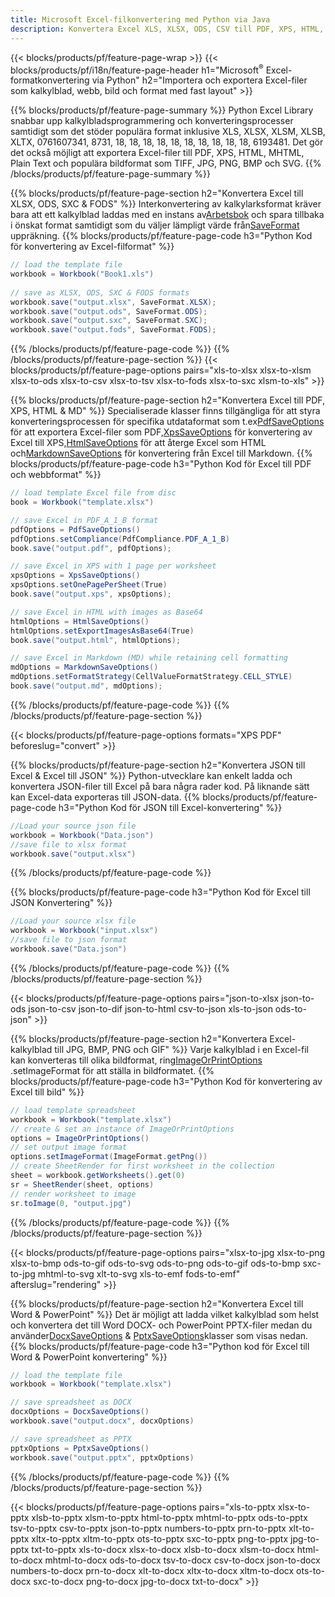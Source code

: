```yaml
---
title: Microsoft Excel-filkonvertering med Python via Java
description: Konvertera Excel XLS, XLSX, ODS, CSV till PDF, XPS, HTML, JPEG, JPEG, 076183, 076183, 8 och bara 1 164 format med 8 andra 4 format kod.
---
```

{{< blocks/products/pf/feature-page-wrap >}}
{{< blocks/products/pf/i18n/feature-page-header h1="Microsoft<sup>&reg;</sup> Excel-formatkonvertering via Python" h2="Importera och exportera Excel-filer som kalkylblad, webb, bild och format med fast layout" >}}

{{% blocks/products/pf/feature-page-summary %}}
Python Excel Library snabbar upp kalkylbladsprogrammering och konverteringsprocesser samtidigt som det stöder populära format inklusive XLS, XLSX, XLSM, XLSB, XLTX, 0761607341, 8731, 18, 18, 18, 18, 18, 18, 18, 18, 18, 18, 6193481. Det gör det också möjligt att exportera Excel-filer till PDF, XPS, HTML, MHTML, Plain Text och populära bildformat som TIFF, JPG, PNG, BMP och SVG.
{{% /blocks/products/pf/feature-page-summary %}}

{{% blocks/products/pf/feature-page-section h2="Konvertera Excel till XLSX, ODS, SXC & FODS" %}}
 Interkonvertering av kalkylarksformat kräver bara att ett kalkylblad laddas med en instans av[Arbetsbok](https://reference.aspose.com/cells/python/asposecells.api/Workbook) och spara tillbaka i önskat format samtidigt som du väljer lämpligt värde från[SaveFormat](https://reference.aspose.com/cells/python/asposecells.api/saveformat) uppräkning.
{{% blocks/products/pf/feature-page-code h3="Python Kod för konvertering av Excel-filformat" %}}

```cs
// load the template file
workbook = Workbook("Book1.xls")
  
// save as XLSX, ODS, SXC & FODS formats
workbook.save("output.xlsx", SaveFormat.XLSX);
workbook.save("output.ods", SaveFormat.ODS);
workbook.save("output.sxc", SaveFormat.SXC);
workbook.save("output.fods", SaveFormat.FODS);
```
{{% /blocks/products/pf/feature-page-code %}}
{{% /blocks/products/pf/feature-page-section %}}
{{< blocks/products/pf/feature-page-options pairs="xls-to-xlsx xlsx-to-xlsm xlsx-to-ods xlsx-to-csv xlsx-to-tsv xlsx-to-fods xlsx-to-sxc xlsm-to-xls" >}}


{{% blocks/products/pf/feature-page-section h2="Konvertera Excel till PDF, XPS, HTML & MD" %}}
 Specialiserade klasser finns tillgängliga för att styra konverteringsprocessen för specifika utdataformat som t.ex[PdfSaveOptions](https://reference.aspose.com/cells/python/asposecells.api/PdfSaveOptions) för att exportera Excel-filer som PDF,[XpsSaveOptions](https://reference.aspose.com/cells/python/asposecells.api/XpsSaveOptions) för konvertering av Excel till XPS,[HtmlSaveOptions](https://reference.aspose.com/cells/python/asposecells.api/HtmlSaveOptions) för att återge Excel som HTML och[MarkdownSaveOptions](https://reference.aspose.com/cells/python/asposecells.api/MarkdownSaveOptions) för konvertering från Excel till Markdown.
{{% blocks/products/pf/feature-page-code h3="Python Kod för Excel till PDF och webbformat" %}}

```cs
// load template Excel file from disc
book = Workbook("template.xlsx")

// save Excel in PDF_A_1_B format
pdfOptions = PdfSaveOptions()
pdfOptions.setCompliance(PdfCompliance.PDF_A_1_B)
book.save("output.pdf", pdfOptions);

// save Excel in XPS with 1 page per worksheet
xpsOptions = XpsSaveOptions()
xpsOptions.setOnePagePerSheet(True)
book.save("output.xps", xpsOptions);

// save Excel in HTML with images as Base64
htmlOptions = HtmlSaveOptions()
htmlOptions.setExportImagesAsBase64(True)
book.save("output.html", htmlOptions);

// save Excel in Markdown (MD) while retaining cell formatting
mdOptions = MarkdownSaveOptions()
mdOptions.setFormatStrategy(CellValueFormatStrategy.CELL_STYLE)
book.save("output.md", mdOptions);
```
{{% /blocks/products/pf/feature-page-code %}}
{{% /blocks/products/pf/feature-page-section %}}

{{< blocks/products/pf/feature-page-options formats="XPS PDF" beforeslug="convert" >}}

{{% blocks/products/pf/feature-page-section h2="Konvertera JSON till Excel & Excel till JSON" %}}
Python-utvecklare kan enkelt ladda och konvertera JSON-filer till Excel på bara några rader kod. På liknande sätt kan Excel-data exporteras till JSON-data.
{{% blocks/products/pf/feature-page-code h3="Python Kod för JSON till Excel-konvertering" %}}
```cs
//Load your source json file
workbook = Workbook("Data.json")
//save file to xlsx format
workbook.save("output.xlsx")
```
{{% /blocks/products/pf/feature-page-code %}}

{{% blocks/products/pf/feature-page-code h3="Python Kod för Excel till JSON Konvertering" %}}
```cs
//Load your source xlsx file
workbook = Workbook("input.xlsx")
//save file to json format
workbook.save("Data.json")
```
{{% /blocks/products/pf/feature-page-code %}}
{{% /blocks/products/pf/feature-page-section %}}

{{< blocks/products/pf/feature-page-options pairs="json-to-xlsx json-to-ods json-to-csv json-to-dif json-to-html csv-to-json xls-to-json ods-to-json" >}}

{{% blocks/products/pf/feature-page-section h2="Konvertera Excel-kalkylblad till JPG, BMP, PNG och GIF" %}}
 Varje kalkylblad i en Excel-fil kan konverteras till olika bildformat, ring[ImageOrPrintOptions](https://reference.aspose.com/cells/python/asposecells.api/ImageOrPrintOptions) .setImageFormat för att ställa in bildformatet.
{{% blocks/products/pf/feature-page-code h3="Python Kod för konvertering av Excel till bild" %}}
```cs
// load template spreadsheet
workbook = Workbook("template.xlsx")
// create & set an instance of ImageOrPrintOptions
options = ImageOrPrintOptions()
// set output image format
options.setImageFormat(ImageFormat.getPng())
// create SheetRender for first worksheet in the collection
sheet = workbook.getWorksheets().get(0)
sr = SheetRender(sheet, options)
// render worksheet to image
sr.toImage(0, "output.jpg")
```
{{% /blocks/products/pf/feature-page-code %}}
{{% /blocks/products/pf/feature-page-section %}}

{{< blocks/products/pf/feature-page-options pairs="xlsx-to-jpg xlsx-to-png xlsx-to-bmp ods-to-gif ods-to-svg ods-to-png ods-to-gif ods-to-bmp sxc-to-jpg mhtml-to-svg xlt-to-svg xls-to-emf fods-to-emf" afterslug="rendering" >}}

{{% blocks/products/pf/feature-page-section h2="Konvertera Excel till Word & PowerPoint" %}}
 Det är möjligt att ladda vilket kalkylblad som helst och konvertera det till Word DOCX- och PowerPoint PPTX-filer medan du använder[DocxSaveOptions](https://reference.aspose.com/cells/python/asposecells.api/DocxSaveOptions) & [PptxSaveOptions](https://reference.aspose.com/cells/python/asposecells.api/PptxSaveOptions)klasser som visas nedan.
{{% blocks/products/pf/feature-page-code h3="Python kod för Excel till Word & PowerPoint konvertering" %}}
```cs
// load the template file
workbook = Workbook("template.xlsx")

// save spreadsheet as DOCX
docxOptions = DocxSaveOptions()
workbook.save("output.docx", docxOptions)

// save spreadsheet as PPTX
pptxOptions = PptxSaveOptions()
workbook.save("output.pptx", pptxOptions)
```
{{% /blocks/products/pf/feature-page-code %}}
{{% /blocks/products/pf/feature-page-section %}}

{{< blocks/products/pf/feature-page-options pairs="xls-to-pptx xlsx-to-pptx xlsb-to-pptx xlsm-to-pptx html-to-pptx mhtml-to-pptx ods-to-pptx tsv-to-pptx csv-to-pptx json-to-pptx numbers-to-pptx prn-to-pptx xlt-to-pptx xltx-to-pptx xltm-to-pptx ots-to-pptx sxc-to-pptx png-to-pptx jpg-to-pptx txt-to-pptx xls-to-docx xlsx-to-docx xlsb-to-docx xlsm-to-docx html-to-docx mhtml-to-docx ods-to-docx tsv-to-docx csv-to-docx json-to-docx numbers-to-docx prn-to-docx xlt-to-docx xltx-to-docx xltm-to-docx ots-to-docx sxc-to-docx png-to-docx jpg-to-docx txt-to-docx" >}}
